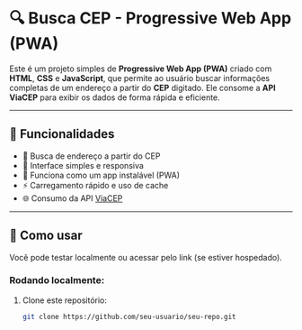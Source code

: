 # 🔍 Busca CEP - Progressive Web App (PWA)

Este é um projeto simples de **Progressive Web App (PWA)** criado com **HTML**, **CSS** e **JavaScript**, que permite ao usuário buscar informações completas de um endereço a partir do **CEP** digitado. Ele consome a **API ViaCEP** para exibir os dados de forma rápida e eficiente.

---

## 🧠 Funcionalidades

- 🔎 Busca de endereço a partir do CEP
- 🧩 Interface simples e responsiva
- 💾 Funciona como um app instalável (PWA)
- ⚡ Carregamento rápido e uso de cache
- 🌐 Consumo da API [ViaCEP](https://viacep.com.br/)

---

## 📲 Como usar

Você pode testar localmente ou acessar pelo link (se estiver hospedado).

### Rodando localmente:
1. Clone este repositório:
   ```bash
   git clone https://github.com/seu-usuario/seu-repo.git
